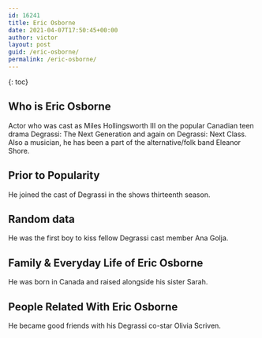```yaml
---
id: 16241
title: Eric Osborne
date: 2021-04-07T17:50:45+00:00
author: victor
layout: post
guid: /eric-osborne/
permalink: /eric-osborne/
---
```



{: toc}


## Who is Eric Osborne



Actor who was cast as Miles Hollingsworth III on the popular Canadian teen drama Degrassi: The Next Generation and again on Degrassi: Next Class. Also a musician, he has been a part of the alternative/folk band Eleanor Shore.

                
                
                
## Prior to Popularity



He joined the cast of Degrassi in the shows thirteenth season.

                
                
                
## Random data



He was the first boy to kiss fellow Degrassi cast member Ana Golja.

                
                
                
## Family & Everyday Life of Eric Osborne



He was born in Canada and raised alongside his sister Sarah.

                
                
                
## People Related With Eric Osborne



He became good friends with his Degrassi co-star Olivia Scriven.

                
              
            
          
          
          